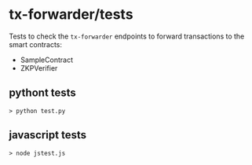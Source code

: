 # tx-forwarder/tests
Tests to check the `tx-forwarder` endpoints to forward transactions to the smart contracts:
- SampleContract
- ZKPVerifier

## pythont tests
```
> python test.py
```

## javascript tests
```
> node jstest.js
```
